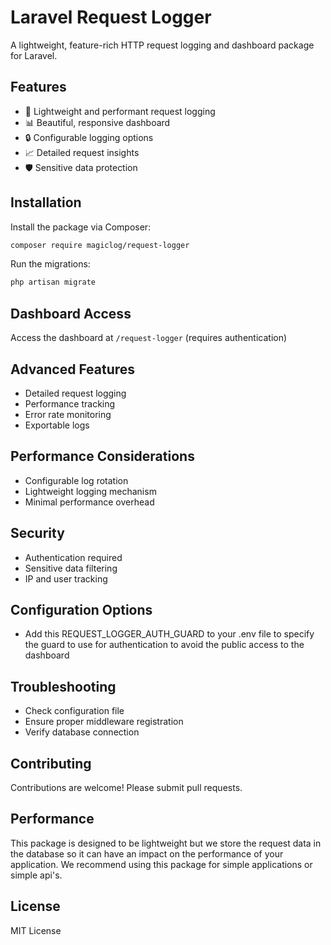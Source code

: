 # Laravel Request Logger

A lightweight, feature-rich HTTP request logging and dashboard package for Laravel.

## Features

- 🚀 Lightweight and performant request logging
- 📊 Beautiful, responsive dashboard
- 🔒 Configurable logging options
- 📈 Detailed request insights
- 🛡️ Sensitive data protection

## Installation

Install the package via Composer:

```bash
composer require magiclog/request-logger
```

Run the migrations:

```bash
php artisan migrate
```

## Dashboard Access

Access the dashboard at `/request-logger` (requires authentication)

## Advanced Features

- Detailed request logging
- Performance tracking
- Error rate monitoring
- Exportable logs

## Performance Considerations

- Configurable log rotation
- Lightweight logging mechanism
- Minimal performance overhead

## Security

- Authentication required
- Sensitive data filtering
- IP and user tracking

## Configuration Options
- Add this REQUEST_LOGGER_AUTH_GUARD to your .env file to specify the guard to use for authentication to avoid the public access to the dashboard

## Troubleshooting

- Check configuration file
- Ensure proper middleware registration
- Verify database connection

## Contributing

Contributions are welcome! Please submit pull requests.

## Performance

This package is designed to be lightweight but we store the request data in the database so it can have an impact on the performance of your application. We recommend using this package for simple applications or simple api's.

## License

MIT License
